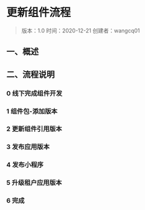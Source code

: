 # 更新组件流程
> 版本：1.0
> 时间：2020-12-21
> 创建者：wangcq01

## 一、概述

## 二、流程说明
### 0 线下完成组件开发
### 1 组件包-添加版本
### 2 更新组件引用版本
### 3 发布应用版本
### 4 发布小程序
### 5 升级租户应用版本
### 6 完成
